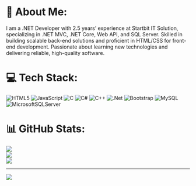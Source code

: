 # 💫 About Me:
I am a .NET Developer with 2.5 years’ experience at Startbit IT Solution, specializing in .NET MVC, .NET Core, Web API, and SQL Server. Skilled in building scalable back-end solutions and proficient in HTML/CSS for front-end development. Passionate about learning new technologies and delivering reliable, high-quality software.


# 💻 Tech Stack:
![HTML5](https://img.shields.io/badge/html5-%23E34F26.svg?style=for-the-badge&logo=html5&logoColor=white) ![JavaScript](https://img.shields.io/badge/javascript-%23323330.svg?style=for-the-badge&logo=javascript&logoColor=%23F7DF1E) ![C](https://img.shields.io/badge/c-%2300599C.svg?style=for-the-badge&logo=c&logoColor=white) ![C#](https://img.shields.io/badge/c%23-%23239120.svg?style=for-the-badge&logo=csharp&logoColor=white) ![C++](https://img.shields.io/badge/c++-%2300599C.svg?style=for-the-badge&logo=c%2B%2B&logoColor=white) ![.Net](https://img.shields.io/badge/.NET-5C2D91?style=for-the-badge&logo=.net&logoColor=white) ![Bootstrap](https://img.shields.io/badge/bootstrap-%238511FA.svg?style=for-the-badge&logo=bootstrap&logoColor=white) ![MySQL](https://img.shields.io/badge/mysql-4479A1.svg?style=for-the-badge&logo=mysql&logoColor=white) ![MicrosoftSQLServer](https://img.shields.io/badge/Microsoft%20SQL%20Server-CC2927?style=for-the-badge&logo=microsoft%20sql%20server&logoColor=white)
# 📊 GitHub Stats:
![](https://github-readme-stats.vercel.app/api?username=Sanskriti-Khandelwal&theme=dark&hide_border=true&include_all_commits=false&count_private=false)<br/>
![](https://nirzak-streak-stats.vercel.app/?user=Sanskriti-Khandelwal&theme=dark&hide_border=true)<br/>
![](https://github-readme-stats.vercel.app/api/top-langs/?username=Sanskriti-Khandelwal&theme=dark&hide_border=true&include_all_commits=false&count_private=false&layout=compact)

---
[![](https://visitcount.itsvg.in/api?id=Sanskriti-Khandelwal&icon=0&color=0)](https://visitcount.itsvg.in)

<!-- Proudly created with GPRM ( https://gprm.itsvg.in ) -->
